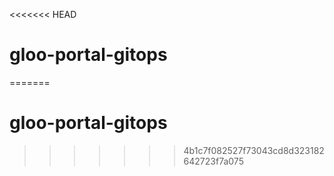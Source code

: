 <<<<<<< HEAD
# gloo-portal-gitops
=======
# gloo-portal-gitops
>>>>>>> 4b1c7f082527f73043cd8d323182642723f7a075
